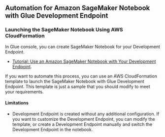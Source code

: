 ## Automation for Amazon SageMaker Notebook with Glue Development Endpoint

### Launching the SageMaker Notebook Using AWS CloudFormation

In Glue console, you can create SageMaker Notebook for your Development Endpoint.
   - [Tutorial: Use an Amazon SageMaker Notebook with Your Development Endpoint](https://docs.aws.amazon.com/glue/latest/dg/dev-endpoint-tutorial-sage.html).

If you want to automate this process, you can use an AWS CloudFormation template to launch the SageMaker Notebook with Glue Development Endpoint. 
This template is just a sample that you should modify to meet your requirements. 

#### Limitations

- Development Endpoint is created without any additional configuration. 
  If you want to customize the Development Endpoint, you can modify the template, or create a Development Endpoint manually and switch the Development Endpoint in the notebook. 
